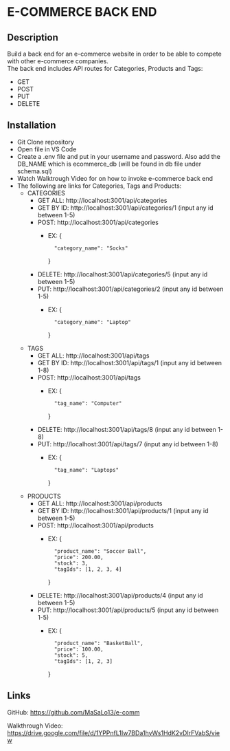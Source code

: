 # E-COMMERCE BACK END

## Description
Build a back end for an e-commerce website in order to be able to compete with other e-commerce companies.  
The back end includes API routes for Categories, Products and Tags: 
- GET 
- POST 
- PUT 
- DELETE 

## Installation 
- Git Clone repository 
- Open file in VS Code 
- Create a .env file and put in your username and password. Also add the DB_NAME which is ecommerce_db (will be found in db file under schema.sql)
- Watch Walktrough Video for on how to invoke e-commerce back end
- The following are links for Categories, Tags and Products: 
    - CATEGORIES 
        - GET ALL: http://localhost:3001/api/categories
        - GET BY ID: http://localhost:3001/api/categories/1 (input any id between 1-5)
        - POST: http://localhost:3001/api/categories 
            - EX:
                {

                    "category_name": "Socks"

                }
        - DELETE: http://localhost:3001/api/categories/5 (input any id between 1-5) 
        - PUT: http://localhost:3001/api/categories/2 (input any id between 1-5)
            - EX: 
                {

	                "category_name": "Laptop"

                }
    - TAGS
        - GET ALL: http://localhost:3001/api/tags
        - GET BY ID: http://localhost:3001/api/tags/1 (input any id between 1-8)
        - POST: http://localhost:3001/api/tags 
            - EX: 
                {

                    "tag_name": "Computer"

                }
        - DELETE: http://localhost:3001/api/tags/8 (input any id between 1-8)
        - PUT: http://localhost:3001/api/tags/7 (input any id between 1-8)
            - EX: 
                {

	                "tag_name": "Laptops"

                }
    - PRODUCTS
        - GET ALL: http://localhost:3001/api/products
        - GET BY ID: http://localhost:3001/api/products/1 (input any id between 1-5)
        - POST: http://localhost:3001/api/products 
            - EX: 
                 {

                    "product_name": "Soccer Ball",
                    "price": 200.00,
                    "stock": 3,
                    "tagIds": [1, 2, 3, 4]

                 }
        - DELETE: http://localhost:3001/api/products/4 (input any id between 1-5)
        - PUT: http://localhost:3001/api/products/5 (input any id between 1-5)
            - EX: 
                {

                    "product_name": "BasketBall",
                    "price": 100.00,
                    "stock": 5,
                    "tagIds": [1, 2, 3]
   
                }

## Links 
GitHub: https://github.com/MaSaLo13/e-comm

Walkthrough Video: https://drive.google.com/file/d/1YPPnfL1Iw7BDa1hyWs1HdK2vDIrFVabS/view
